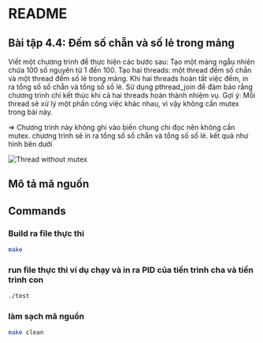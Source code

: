 # README

## Bài tập 4.4: Đếm số chẵn và số lẻ trong mảng
Viết một chương trình để thực hiện các bước sau:
Tạo một mảng ngẫu nhiên chứa 100 số nguyên từ 1 đến 100.
Tạo hai threads: một thread đếm số chẵn và một thread đếm số lẻ trong mảng.
Khi hai threads hoàn tất việc đếm, in ra tổng số số chẵn và tổng số số lẻ.
Sử dụng pthread_join để đảm bảo rằng chương trình chỉ kết thúc khi cả hai threads hoàn thành nhiệm vụ.
Gợi ý: Mỗi thread sẽ xử lý một phần công việc khác nhau, vì vậy không cần mutex trong bài này.

=> Chương trình này không ghi vào biến chung chi đọc nên không cần mutex. chương trình sẽ in ra tổng số số chẵn và tổng số số lẻ.
kết quả như hình bên dưới

![Thread without mutex](https://github.com/user-attachments/assets/a30eec07-5eb0-4392-9ba3-84d5ebe7a9f2)

## Mô tả mã nguồn
## Commands

### Build ra file thực thi
```bash
make
```
 
### run file thực thi ví dụ chạy và in ra PID của tiến trình cha và tiến trình con
```bash
./test
```

### làm sạch mã nguồn
```bash
make clean
```
